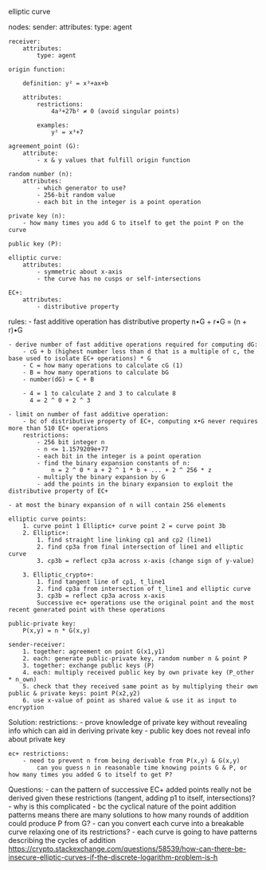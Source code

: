 elliptic curve

nodes:
	sender:
		attributes:
			type: agent

	receiver:
		attributes:
			type: agent

	origin function:

		definition: y² = x³+ax+b

		attributes:
			restrictions:
				4a³+27b² ≠ 0 (avoid singular points)

			examples:
				y² = x³+7

	agreement_point (G):
		attribute:
			- x & y values that fulfill origin function

	random number (n):
		attributes:
			- which generator to use?
			- 256-bit random value
			- each bit in the integer is a point operation

	private key (n):
		- how many times you add G to itself to get the point P on the curve

	public key (P):

	elliptic curve:
		attributes:
			- symmetric about x-axis
			- the curve has no cusps or self-intersections

	EC+:
		attributes:
			- distributive property

rules:
	- fast additive operation has distributive property
		n•G + r•G = (n + r)•G

	- derive number of fast additive operations required for computing dG: 
		- cG + b (highest number less than d that is a multiple of c, the base used to isolate EC+ operations) * G
		- C = how many operations to calculate cG (1)
		- B = how many operations to calculate bG
		- number(dG) = C + B

		- 4 = 1 to calculate 2 and 3 to calculate 8
		  4 = 2 ^ 0 + 2 ^ 3

	- limit on number of fast additive operation:
		- bc of distributive property of EC+, computing x•G never requires more than 510 EC+ operations 
		restrictions:
			- 256 bit integer n
			- n <= 1.1579209e+77
			- each bit in the integer is a point operation
			- find the binary expansion constants of n:
				n = 2 ^ 0 * a + 2 ^ 1 * b + ... + 2 ^ 256 * z
			- multiply the binary expansion by G
			- add the points in the binary expansion to exploit the distributive property of EC+

	- at most the binary expansion of n will contain 256 elements

	elliptic curve points:
		1. curve point 1 Elliptic+ curve point 2 = curve point 3b 
		2. Elliptic+:
			1. find straight line linking cp1 and cp2 (line1)
		 	2. find cp3a from final intersection of line1 and elliptic curve
		 	3. cp3b = reflect cp3a across x-axis (change sign of y-value)

		3. Elliptic_crypto+:
			1. find tangent line of cp1, t_line1
			2. find cp3a from intersection of t_line1 and elliptic curve
			3. cp3b = reflect cp3a across x-axis
			Successive ec+ operations use the original point and the most recent generated point with these operations

	public-private key:
		P(x,y) = n * G(x,y)

	sender-receiver:
		1. together: agreement on point G(x1,y1)
		2. each: generate public-private key, random number n & point P
		3. together: exchange public keys (P)
		4. each: multiply received public key by own private key (P_other * n_own)
		5. check that they received same point as by multiplying their own public & private keys: point P(x2,y2)
		6. use x-value of point as shared value & use it as input to encryption 


Solution:
	restrictions:
		- prove knowledge of private key without revealing info which can aid in deriving private key
		- public key does not reveal info about private key

	ec+ restrictions:
		- need to prevent n from being derivable from P(x,y) & G(x,y)
			can you guess n in reasonable time knowing points G & P, or how many times you added G to itself to get P?

Questions:
	- can the pattern of successive EC+ added points really not be derived given these restrictions 
		(tangent, adding p1 to itself, intersections)?
	- why is this complicated - bc the cyclical nature of the point addition patterns means there are many solutions to how many rounds of addition could produce P from G?
	- can you convert each curve into a breakable curve relaxing one of its restrictions?
	- each curve is going to have patterns describing the cycles of addition
		https://crypto.stackexchange.com/questions/58539/how-can-there-be-insecure-elliptic-curves-if-the-discrete-logarithm-problem-is-h